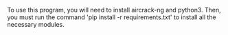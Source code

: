 To use this program, you will need to install aircrack-ng and python3. 
Then, you must run the command 'pip install -r requirements.txt' to install all the necessary modules.
